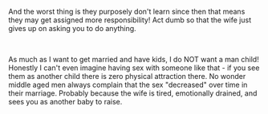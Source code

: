  And the worst thing is they purposely don't learn since then that means they may get assigned more responsibility! Act dumb so that the wife just gives up on asking you to do anything. 

&#x200B;

As much as I want to get married and have kids, I do NOT want a man child! Honestly I can't even imagine having sex with someone like that - if you see them as another child there is zero physical attraction there. No wonder middle aged men always complain that the sex "decreased" over time in their marriage. Probably because the wife is tired, emotionally drained, and sees you as another baby to raise. 